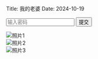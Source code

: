 Title: 我的老婆
Date: 2024-10-19

<script>
function myFunction()
{
    var x=document.getElementById("password").value;
	if(x=="951019")
	{
        photos = document.querySelectorAll('.photo img');

        photos.forEach(photo => {
            photo.src = "/images/yang.jpg"
        });
	}
    else
    {
        alert("密码不正确");
    }
}

document.addEventListener('DOMContentLoaded', () => {
    const photos = document.querySelectorAll('.photo img');

    photos.forEach(photo => {
        photo.addEventListener('click', () => {
            const overlay = document.createElement('div');
            overlay.classList.add('overlay');
            overlay.innerHTML = `
                <div class="overlay-content">
                    <img src="${photo.src}" alt="${photo.alt}">
                </div>
            `;
            document.body.appendChild(overlay);

            // 点击关闭
            overlay.addEventListener('click', () => {
                overlay.remove();
            });
        });
    });
});
</script>

<div class="photo-wall">

</div>

<form class="inline-form">
    <input id="password" type="text" placeholder="输入密码">
    <button type="button" onclick="myFunction()">提交</button>
</form>

<div class="photo-wall">
    <div class="photo">
        <img src="" alt="照片1">
    </div>
    <div class="photo">
        <img src="" alt="照片2">
    </div>
    <div class="photo">
        <img src="" alt="照片3">
    </div>
</div>

